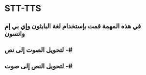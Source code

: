 # STT-TTS
في هذه المهمة قمت بإستخدام لغة البايثون وإي بي إم واتسون
-----------------------------------------------------------
لتحويل الصوت إلى نص -# 
----------------------- 
لتحويل النص إلى صوت -#
-----------------------

